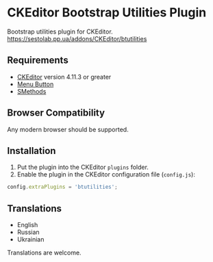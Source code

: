 # CKEditor Bootstrap Utilities Plugin

Bootstrap utilities plugin for CKEditor.
https://sestolab.pp.ua/addons/CKEditor/btutilities

## Requirements

* [CKEditor](https://ckeditor.com/ckeditor-4) version 4.11.3 or greater
* [Menu Button](https://ckeditor.com/cke4/addon/menubutton)
* [SMethods](https://github.com/Sestolab/smethods)

## Browser Compatibility

Any modern browser should be supported.

## Installation

1. Put the plugin into the CKEditor `plugins` folder.
2. Enable the plugin in the CKEditor configuration file (`config.js`):

```js
config.extraPlugins = 'btutilities';
```

## Translations

* English
* Russian
* Ukrainian

Translations are welcome.

